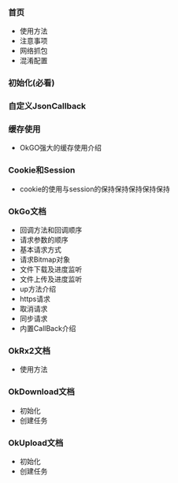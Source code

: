 ### 首页
- 使用方法
- 注意事项
- 网络抓包
- 混淆配置

### 初始化(必看)

### 自定义JsonCallback

### 缓存使用
- OkGO强大的缓存使用介绍

### Cookie和Session
- cookie的使用与session的保持保持保持保持保持

### OkGo文档
- 回调方法和回调顺序
- 请求参数的顺序
- 基本请求方式
- 请求Bitmap对象
- 文件下载及进度监听
- 文件上传及进度监听
- up方法介绍
- https请求
- 取消请求
- 同步请求
- 内置CallBack介绍

### OkRx2文档
- 使用方法

### OkDownload文档
- 初始化
- 创建任务

### OkUpload文档
- 初始化
- 创建任务